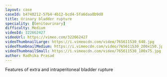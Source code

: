 ```yaml
---
layout: case
caseId: b4748212-57b4-4b12-bcd4-5fa6daa8b9d0
title: Urinary bladder rupture
speciality: [Genitourinary]
difficulty: Medium
videoId: 322662427
videoUrl: https://vimeo.com/322662427
videoThumbnailLarge: https://i.vimeocdn.com/video/765611530_640.jpg
videoThumbnailMedium: https://i.vimeocdn.com/video/765611530_200x150.jpg
videoThumbnailSmall: https://i.vimeocdn.com/video/765611530_100x75.jpg
author: Radhika Prasad
---
```


Features of extra and intraperitoneal bladder rupture